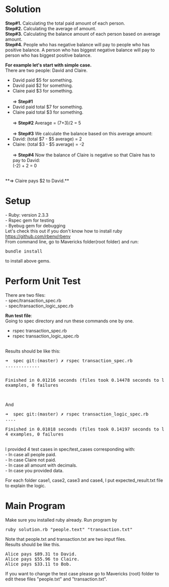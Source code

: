 <h1> Solution</h1>

**Step#1.** Calculating the total paid amount of each person.<br>
**Step#2.** Calculating the average of amount.<br>
**Step#3.** Calculating the balance amount of each person based on average amount.<br>
**Step#4.** People who has negative balance will pay to people who has positive balance. A person who has biggest negative balance will pay to person who has biggest positive balance.<br>

**For example let's start with simple case.**<br>
There are two people: David and Claire.<br>
- David paid $5 for something. 
- David paid $2 for something. 
- Claire paid $3 for something.
<br><br>
=> **Step#1**
- David paid total $7 for something.
- Claire paid total $3 for something.
<br><br>
=> **Step#2**
Average = (7+3)/2 = 5
<br><br>
=> **Step#3**
We calculate the balance based on this average amount:
- David: (total $7 - $5 average) = 2
- Claire: (total $3 - $5 average) = -2 
<br><br>
=> **Step#4**
Now the balance of Claire is negative so that Claire has to pay to David: <br>
(-2) + 2 = 0
<br>
**=> Claire pays $2 to David.**

<h1>Setup</h1>
- Ruby: version 2.3.3<br>
- Rspec gem for testing<br>
- Byebug gem for debugging<br>
Let's check this out if you don't know how to install ruby <a href="https://github.com/rbenv/rbenv">https://github.com/rbenv/rbenv</a><br>
From command line, go to Mavericks folder(root folder) and run:<br>
<pre>bundle install</pre> to install above gems.

<h1>Perform Unit Test</h1>
There are two files:<br>
- spec/transaction_spec.rb<br>
- spec/transaction_logic_spec.rb<br>

**Run test file**:<br>
Going to spec directory and run these commands one by one.<br>
 - rspec transaction_spec.rb<br>
 - rspec transaction_logic_spec.rb<br>
<br>
Results should be like this:<br>
<pre>
➜  spec git:(master) ✗ rspec transaction_spec.rb 
.............

Finished in 0.01216 seconds (files took 0.14478 seconds to load)
13 examples, 0 failures
</pre>
<br>And
<pre>
➜  spec git:(master) ✗ rspec transaction_logic_spec.rb
....

Finished in 0.01018 seconds (files took 0.14197 seconds to load)
4 examples, 0 failures
</pre>
<br>
I provided 4 test cases in spec/test_cases corresponding with:<br>
- In case all people paid.<br>
- In case Claire not paid.<br>
- In case all amount with decimals.<br>
- In case you provided data.<br>

For each folder case1, case2, case3 and case4, I put expected_result.txt file to explain the logic.

<h1>Main Program</h1>
Make sure you installed ruby already. 
Run program by<br>
<pre>ruby solution.rb "people.text" "transaction.txt"</pre>
Note that people.txt and transaction.txt are two input files. <br>
Results should be like this.<br>
<pre>
Alice pays $89.31 to David.
Alice pays $55.96 to Claire.
Alice pays $33.11 to Bob.
</pre>
If you want to change the test case please go to Mavericks (root) folder to edit these files "people.txt" and "transaction.txt".